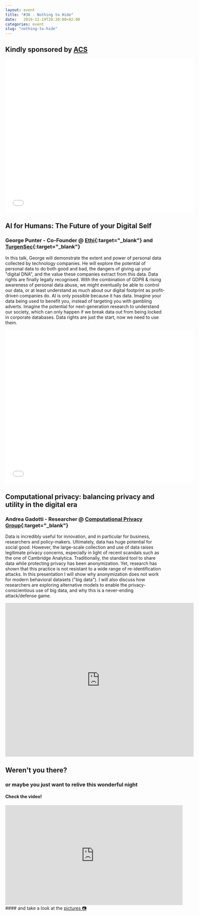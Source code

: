 ```yaml
---
layout: event
title: "#36 - Nothing to Hide"
date:   2019-12-19T20:30:00+02:00
categories: event
slug: "nothing-to-hide"
---
```


## Kindly sponsored by [ACS](//www.acs.it/it/home.html)
<iframe src="//www.slideshare.net/slideshow/embed_code/key/fvPWMP6Hu8k9kE" width="595" height="485" frameborder="0" marginwidth="0" marginheight="0" scrolling="no" allowfullscreen> </iframe>

## AI for Humans: The Future of your Digital Self

### George Punter - Co-Founder @ [Ethi](//ethi.me/){:target="_blank"} and [TurgenSec](//turgensec.com){:target="_blank"}

In this talk, George will demonstrate the extent and power of personal data collected by technology companies. He will explore the potential of personal data to do both good and bad, the dangers of giving up your "digital DNA", and the value these companies extract from this data.
Data rights are finally legally recognised. With the combination of GDPR & rising awareness of personal data abuse, we might eventually be able to control our data, or at least understand as much about our digital footprint as profit-driven companies do.
AI is only possible because it has data. Imagine your data being used to benefit you, instead of targeting you with gambling adverts. Imagine the potential for next-generation research to understand our society, which can only happen if we break data out from being locked in corporate databases. Data rights are just the start, now we need to use them.

<iframe src="//www.slideshare.net/slideshow/embed_code/key/qNvHk8uba25crG" width="595" height="485" frameborder="0" marginwidth="0" marginheight="0" scrolling="no" allowfullscreen> </iframe>

## Computational privacy: balancing privacy and utility in the digital era

### Andrea Gadotti - Researcher @ [Computational Privacy Group](//cpg.doc.ic.ac.uk/){:target="_blank"}

Data is incredibly useful for innovation, and in particular for business, researchers and policy-makers. Ultimately, data has huge potential for social good. However, the large-scale collection and use of data raises legitimate privacy concerns, especially in light of recent scandals such as the one of Cambridge Analytica. Traditionally, the standard tool to share data while protecting privacy has been anonymization. Yet, research has shown that this practice is not resistant to a wide range of re-identification attacks. In this presentation I will show why anonymization does not work for modern behavioral datasets ("big data"). I will also discuss how researchers are exploring alternative models to enable the privacy-conscientious use of big data, and why this is a never-ending attack/defense game.

<iframe src="https://docs.google.com/presentation/d/e/2PACX-1vTO8D2x9KKvGISRw0yDh5BqKSaJ6nPdjqoNbxH4NAqyXJZuG0LDEdIUObNz3wfngWbsGPLog4XgPZ42/embed?start=false&loop=false&delayms=15000" frameborder="0" width="595" height="485" allowfullscreen="true" mozallowfullscreen="true" webkitallowfullscreen="true"></iframe>

## Weren't you there?

### or maybe you just want to relive this wonderful night

<section class="fb-links">

#### Check the video!

<iframe width="560" height="315" src="https://www.youtube.com/embed/wt23esnkZ3A?start=645" frameborder="0" allow="accelerometer; autoplay; clipboard-write; encrypted-media; gyroscope; picture-in-picture" allowfullscreen></iframe>
#### and take a look at the <a id="fb_photo_album" class="btn-facebook" target="_blank" href="//bit.ly/ST36p">pictures &#128247;</a>
</section>
